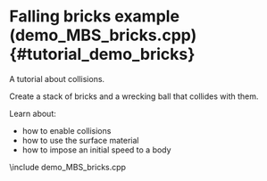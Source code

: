 Falling bricks example (demo_MBS_bricks.cpp)  {#tutorial_demo_bricks}
==========================

A tutorial about collisions.

Create a stack of bricks and a wrecking ball 
that collides with them. 

Learn about:

- how to enable collisions
- how to use the surface material
- how to impose an initial speed to a body

\include demo_MBS_bricks.cpp

